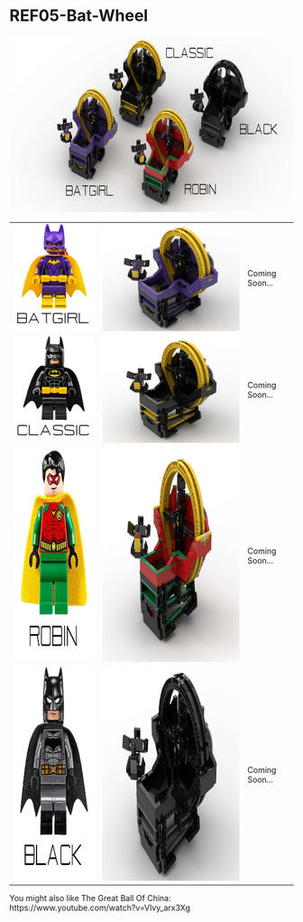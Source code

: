 <a name="README"></a>
# REF05-Bat-Wheel
<img width="800" height="313" src="https://github.com/rykfield/REF05-Bat-Wheel/raw/master/CombinationMasthead.png">
<BR>

<center>

<table border=0>

<tr border=0>
<td align='left'>
<img width=150 height=190 src="https://github.com/rykfield/REF05-Bat-Wheel/raw/master/ref05_batgirl_fig.png">
</td>
<td align='left'>
<img width=507 height=190 src="https://github.com/rykfield/REF05-Bat-Wheel/raw/master/ref05_batgirl_module.png">
</td>
<td align='left'>
Coming Soon...
</td>
</tr>

<tr border=0>
<td align='left'>
<img width=300 height=190 src="https://github.com/rykfield/REF05-Bat-Wheel/raw/master/ref05_classic_fig.png">
</td>
<td align='left'>
<img width=507 height=190 src="https://github.com/rykfield/REF05-Bat-Wheel/raw/master/ref05_classic_module.png">
</td>
<td align='left'>
Coming Soon...
</td>
</tr>

<tr border=0>
<td align='left'>
<img width=300 height=380 src="https://github.com/rykfield/REF05-Bat-Wheel/raw/master/ref05_robin_fig.png">
</td>
<td align='left'>
<img width=507 height=380 src="https://github.com/rykfield/REF05-Bat-Wheel/raw/master/ref05_robin_module.png">
</td>
<td align='left'>
Coming Soon...
</td>
</tr>

<tr border=0>
<td align='left'>
<img width=300 height=380 src="https://github.com/rykfield/REF05-Bat-Wheel/raw/master/ref05_black_fig.png">
</td>
<td align='left'>
<img width=507 height=380 src="https://github.com/rykfield/REF05-Bat-Wheel/raw/master/ref05_black_module.png">
</td>
<td align='left'>
Coming Soon...
</td>
</tr>


</table>

</center>

<P>You might also like The Great Ball Of China: https://www.youtube.com/watch?v=Vlvy_arx3Xg
</centre>